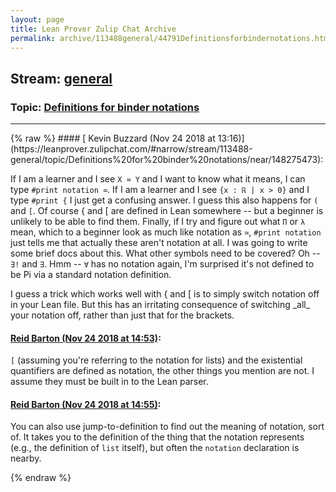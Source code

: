 ```yaml
---
layout: page
title: Lean Prover Zulip Chat Archive 
permalink: archive/113488general/44791Definitionsforbindernotations.html
---
```


## Stream: [general](https://leanprover-community.github.io/archive/113488general/index.html)
### Topic: [Definitions for binder notations](https://leanprover-community.github.io/archive/113488general/44791Definitionsforbindernotations.html)

---

<base href="https://leanprover.zulipchat.com">
{% raw %}
#### [ Kevin Buzzard (Nov 24 2018 at 13:16)](https://leanprover.zulipchat.com/#narrow/stream/113488-general/topic/Definitions%20for%20binder%20notations/near/148275473):
<p>If I am a learner and I see <code>X ≃ Y</code> and I want to know what it means, I can type <code>#print notation ≃</code>. If I am a learner and I see <code>{x : ℝ | x &gt; 0}</code> and I type <code>#print {</code> I just get a confusing answer. I guess this also happens for <code>(</code> and <code>[</code>. Of course { and [ are defined in Lean somewhere -- but a beginner is unlikely to be able to find them. Finally, if I try and figure out what <code>Π</code> or <code>λ</code> mean, which to a beginner look as much like notation as <code>≃</code>, <code>#print notation</code> just tells me that actually these aren't notation at all. I was going to write some brief docs about this. What other symbols need to be covered? Oh -- <code>∃!</code> and <code>∃</code>. Hmm -- <code>∀</code> has no notation again, I'm surprised it's not defined to be Pi via a standard notation definition.</p>
<p>I guess a trick which works well with { and [ is to simply switch notation off in your Lean file. But this has an irritating consequence of switching _all_ your notation off, rather than just that for the brackets.</p>

#### [ Reid Barton (Nov 24 2018 at 14:53)](https://leanprover.zulipchat.com/#narrow/stream/113488-general/topic/Definitions%20for%20binder%20notations/near/148278241):
<p><code>[</code> (assuming you're referring to the notation for lists) and the existential quantifiers are defined as notation, the other things you mention are not. I assume they must be built in to the Lean parser.</p>

#### [ Reid Barton (Nov 24 2018 at 14:55)](https://leanprover.zulipchat.com/#narrow/stream/113488-general/topic/Definitions%20for%20binder%20notations/near/148278294):
<p>You can also use jump-to-definition to find out the meaning of notation, sort of. It takes you to the definition of the thing that the notation represents (e.g., the definition of <code>list</code> itself), but often the <code>notation</code> declaration is nearby.</p>


{% endraw %}
